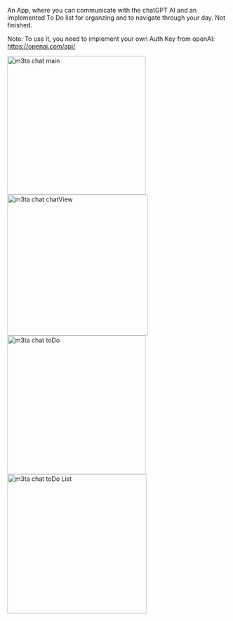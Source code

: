 An App, where you can communicate with the chatGPT AI and an implemented To Do list for organzing and  to navigate through your day. Not finished.

Note: To use it, you need to implement your own Auth Key from openAI: https://openai.com/api/


<img width="315" alt="m3ta chat main" src="https://user-images.githubusercontent.com/110381412/220933667-1aec580e-e305-4965-b4c9-47a4ec3e5c32.png">
<img width="320" alt="m3ta chat chatView" src="https://user-images.githubusercontent.com/110381412/220933681-f3b8168e-09e4-437d-a2f8-759bef101ee4.png">
<img width="315" alt="m3ta chat toDo" src="https://user-images.githubusercontent.com/110381412/220933697-221c98b9-a7b2-45ff-8579-6b128eff4a55.png">
<img width="317" alt="m3ta chat toDo List" src="https://user-images.githubusercontent.com/110381412/220933705-ec79876a-ba41-4835-a867-ab25f834612d.png">
